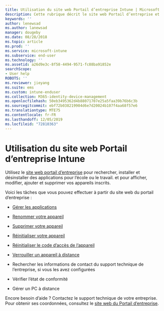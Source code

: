 ```yaml
---
title: Utilisation du site web Portail d’entreprise Intune | Microsoft Docs
description: Cette rubrique décrit le site web Portail d’entreprise et fournit des liens menant vers les procédures de réalisation des tâches que les utilisateurs finaux peuvent effectuer sur ce site web
keywords: ''
author: lenewsad
ms.author: lanewsad
manager: dougeby
ms.date: 08/28/2018
ms.topic: article
ms.prod: ''
ms.service: microsoft-intune
ms.subservice: end-user
ms.technology: ''
ms.assetid: a26d9e3c-8f58-4494-9571-fc88ba91852e
searchScope:
- User help
ROBOTS: ''
ms.reviewer: jieyang
ms.suite: ems
ms.custom: intune-enduser
ms.collection: M365-identity-device-management
ms.openlocfilehash: 50eb3495362d4b88071707e25a5faa39b76b6c3b
ms.sourcegitcommit: ebf72b038219904d6e7d20024b107f4aa68f57e6
ms.translationtype: MTE75
ms.contentlocale: fr-FR
ms.lasthandoff: 12/05/2019
ms.locfileid: "72810363"
---
```

# <a name="using-the-intune-company-portal-website"></a>Utilisation du site web Portail d’entreprise Intune
Utilisez le [site web portail d’entreprise](https://portal.manage.microsoft.com) pour rechercher, installer et désinstaller des applications pour l’école ou le travail. et pour afficher, modifier, ajouter et supprimer vos appareils inscrits.  

Voici les tâches que vous pouvez effectuer à partir du site web du portail d’entreprise :

- [Gérer les applications](manage-apps-cpweb.md)  

- [Renommer votre appareil](rename-your-device-cpwebsite.md)

- [Supprimer votre appareil](remove-your-device-cpwebsite.md)

- [Réinitialiser votre appareil](reset-erase-your-device-cpwebsite.md)

- [Réinitialiser le code d’accès de l’appareil](reset-your-passcode-cpwebsite.md)

- [Verrouiller un appareil à distance](remote-lock-your-device-cpwebsite.md)

- Rechercher les informations de contact du support technique de l’entreprise, si vous les avez configurées

- Vérifier l’état de conformité

- Gérer un PC à distance

Encore besoin d’aide ? Contactez le support technique de votre entreprise. Pour obtenir ses coordonnées, consultez le [site web du Portail d’entreprise](https://go.microsoft.com/fwlink/?linkid=2010980).
